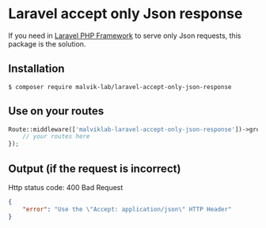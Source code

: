 # Laravel accept only Json response
If you need in [Laravel PHP Framework](https://github.com/laravel/laravel) to serve only Json requests, this package is the solution.

## Installation
```
$ composer require malvik-lab/laravel-accept-only-json-response
```

## Use on your routes
```php
Route::middleware(['malviklab-laravel-accept-only-json-response'])->group(function () {
    // your routes here
});
```

## Output (if the request is incorrect)
Http status code: 400 Bad Request
```json
{
    "error": "Use the \"Accept: application/json\" HTTP Header"
}
```

